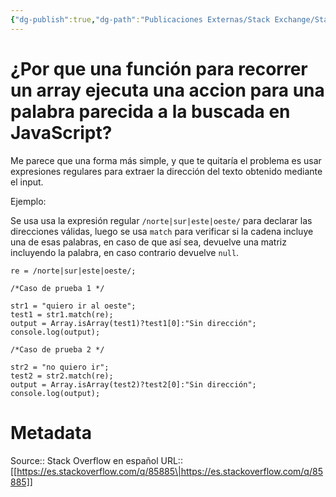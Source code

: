 ```yaml
---
{"dg-publish":true,"dg-path":"Publicaciones Externas/Stack Exchange/Stack Overflow en español/es.stackoverflow.com-85885.md","permalink":"/publicaciones-externas/stack-exchange/stack-overflow-en-espanol/es-stackoverflow-com-85885/","title":"¿Por que una función para recorrer un array ejecuta una accion para una palabra parecida a la buscada en JavaScript?","hide":true,"noteIcon":"default","created":"2024-04-03T12:49:10.505-06:00","updated":"2024-04-05T16:43:51.796-06:00"}
---
```


# ¿Por que una función para recorrer un array ejecuta una accion para una palabra parecida a la buscada en JavaScript?

Me parece que una forma más simple, y que te quitaría el problema es usar expresiones regulares para extraer la dirección del texto obtenido mediante el input.

Ejemplo:

Se usa usa la expresión regular `/norte|sur|este|oeste/` para declarar las direcciones válidas, luego se usa `match` para verificar si la cadena incluye una de esas palabras, en caso de que así sea, devuelve una matriz incluyendo la palabra, en caso contrario devuelve `null`.

<!-- begin snippet: js hide: false console: true babel: false -->

<!-- language: lang-js -->

    re = /norte|sur|este|oeste/;

    /*Caso de prueba 1 */

    str1 = "quiero ir al oeste";
    test1 = str1.match(re);
    output = Array.isArray(test1)?test1[0]:"Sin dirección";
    console.log(output);

    /*Caso de prueba 2 */

    str2 = "no quiero ir";
    test2 = str2.match(re);
    output = Array.isArray(test2)?test2[0]:"Sin dirección";
    console.log(output);
<!-- end snippet -->



# Metadata
Source:: Stack Overflow en español
URL:: [[https://es.stackoverflow.com/q/85885\|https://es.stackoverflow.com/q/85885]]

